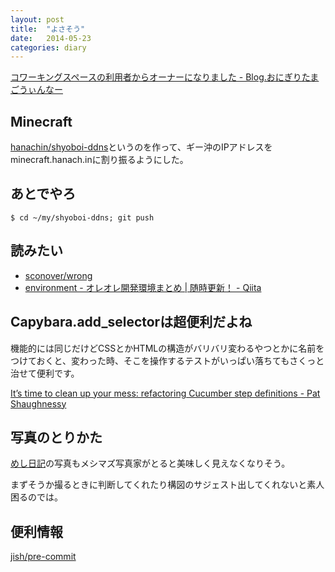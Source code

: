 ```yaml
---
layout: post
title:  "よさそう"
date:   2014-05-23
categories: diary
---
```


[コワーキングスペースの利用者からオーナーになりました - Blog.おにぎりたまごうぃんなー](http://blog.obentoba.co/entry/2014/5/22/join-kokemusazu)

## Minecraft
[hanachin/shyoboi-ddns](https://github.com/hanachin/shyoboi-ddns)というのを作って、ギー沖のIPアドレスをminecraft.hanach.inに割り振るようにした。

## あとでやろ

```
$ cd ~/my/shyoboi-ddns; git push
```

## 読みたい
- [sconover/wrong](https://github.com/sconover/wrong)
- [environment - オレオレ開発環境まとめ | 随時更新！ - Qiita](http://qiita.com/fakestarbaby/items/c976441e4da88cc52f6a)

## Capybara.add_selectorは超便利だよね
機能的には同じだけどCSSとかHTMLの構造がバリバリ変わるやつとかに名前をつけておくと、変わった時、そこを操作するテストがいっぱい落ちてもさくっと治せて便利です。

[It’s time to clean up your mess: refactoring Cucumber step definitions - Pat Shaughnessy](http://patshaughnessy.net/2011/10/7/its-time-to-clean-up-your-mess-refactoring-cucumber-step-definitions)

## 写真のとりかた
[めし日記](http://blog.livedoor.jp/meshi_meshi/)の写真もメシマズ写真家がとると美味しく見えなくなりそう。

まずそうか撮るときに判断してくれたり構図のサジェスト出してくれないと素人困るのでは。

## 便利情報
[jish/pre-commit](https://github.com/jish/pre-commit)
